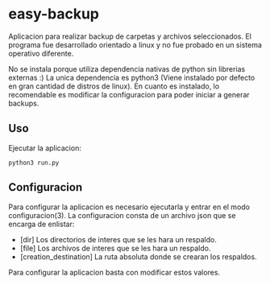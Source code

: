 # easy-backup

Aplicacion para realizar backup de carpetas y archivos seleccionados. El programa fue desarrollado orientado a linux y no fue probado en un sistema operativo diferente.

No se instala porque utiliza dependencia nativas de python sin librerias externas :)
La unica dependencia es python3 (Viene instalado por defecto en gran cantidad de distros de linux).
En cuanto es instalado, lo recomendable es modificar la configuracion para poder iniciar a generar backups.

## Uso

Ejecutar la aplicacion:

`python3 run.py`

## Configuracion

Para configurar la aplicacion es necesario ejecutarla y entrar en el modo configuracion(3). La configuracion consta de un archivo json que se encarga de
enlistar:

- [dir] Los directorios de interes que se les hara un respaldo.
- [file] Los archivos de interes que se les hara un respaldo.
- [creation_destination] La ruta absoluta donde se crearan los respaldos.

Para configurar la aplicacion basta con modificar estos valores.

